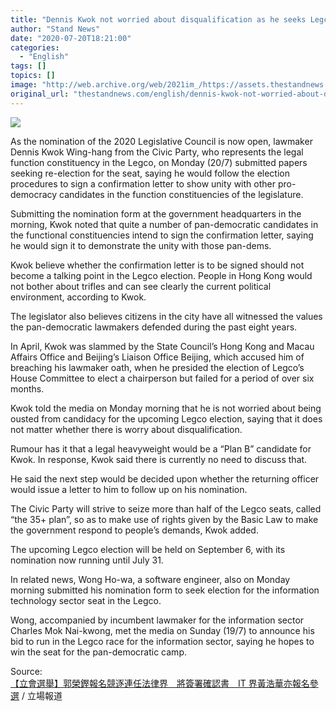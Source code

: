 ```yaml
---
title: "Dennis Kwok not worried about disqualification as he seeks Legco re-election"
author: "Stand News"
date: "2020-07-20T18:21:00"
categories:
  - "English"
tags: []
topics: []
image: "http://web.archive.org/web/2021im_/https://assets.thestandnews.com/media/photos/107988633_10164455594485019_4158055406225511576_o_epaMM.png"
original_url: "thestandnews.com/english/dennis-kwok-not-worried-about-disqualification-as-he-seeks-legco-re-election"
---
```

![](http://web.archive.org/web/2021im_/https://assets.thestandnews.com/media/photos/107988633_10164455594485019_4158055406225511576_o_epaMM.png)

As the nomination of the 2020 Legislative Council is now open, lawmaker Dennis Kwok Wing-hang from the Civic Party, who represents the legal function constituency in the Legco, on Monday (20/7) submitted papers seeking re-election for the seat, saying he would follow the election procedures to sign a confirmation letter to show unity with other pro-democracy candidates in the function constituencies of the legislature.

Submitting the nomination form at the government headquarters in the morning, Kwok noted that quite a number of pan-democratic candidates in the functional constituencies intend to sign the confirmation letter, saying he would sign it to demonstrate the unity with those pan-dems.

Kwok believe whether the confirmation letter is to be signed should not become a talking point in the Legco election. People in Hong Kong would not bother about trifles and can see clearly the current political environment, according to Kwok.

The legislator also believes citizens in the city have all witnessed the values the pan-democratic lawmakers defended during the past eight years.

In April, Kwok was slammed by the State Council’s Hong Kong and Macau Affairs Office and Beijing’s Liaison Office Beijing, which accused him of breaching his lawmaker oath, when he presided the election of Legco’s House Committee to elect a chairperson but failed for a period of over six months.

Kwok told the media on Monday morning that he is not worried about being ousted from candidacy for the upcoming Legco election, saying that it does not matter whether there is worry about disqualification.

Rumour has it that a legal heavyweight would be a “Plan B” candidate for Kwok. In response, Kwok said there is currently no need to discuss that.

He said the next step would be decided upon whether the returning officer would issue a letter to him to follow up on his nomination.

The Civic Party will strive to seize more than half of the Legco seats, called “the 35+ plan”, so as to make use of rights given by the Basic Law to make the government respond to people’s demands, Kwok added.

The upcoming Legco election will be held on September 6, with its nomination now running until July 31.

In related news, Wong Ho-wa, a software engineer, also on Monday morning submitted his nomination form to seek election for the information technology sector seat in the Legco.

Wong, accompanied by incumbent lawmaker for the information sector Charles Mok Nai-kwong, met the media on Sunday (19/7) to announce his bid to run in the Legco race for the information sector, saying he hopes to win the seat for the pan-democratic camp.

Source:  
[【立會選舉】郭榮鏗報名競逐連任法律界　將簽署確認書　IT 界黃浩華亦報名參選](../../politics/%E7%AB%8B%E6%9C%83%E9%81%B8%E8%88%89-%E9%83%AD%E6%A6%AE%E9%8F%97%E5%A0%B1%E5%90%8D%E7%AB%B6%E9%80%90%E9%80%A3%E4%BB%BB%E6%B3%95%E5%BE%8B%E7%95%8C-%E5%B0%87%E7%B0%BD%E7%BD%B2%E7%A2%BA%E8%AA%8D%E6%9B%B8-it-%E7%95%8C%E9%BB%83%E6%B5%A9%E8%8F%AF%E4%BA%A6%E5%A0%B1%E5%90%8D%E5%8F%83%E9%81%B8/) / 立場報道